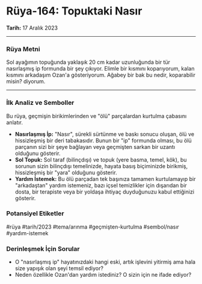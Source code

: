 # Rüya-164: Topuktaki Nasır
**Tarih:** 17 Aralık 2023

---
### Rüya Metni

Sol ayağımın topuğunda yaklaşık 20 cm kadar uzunluğunda bir tür nasırlaşmış ip formunda bir şey çıkıyor. Elimle bir kısmını koparıyorum, kalan kısmını arkadaşım Ozan'a gösteriyorum. Ağabey bir bak bu nedir, koparabilir misin? diyorum.

---
### İlk Analiz ve Semboller

Bu rüya, geçmişin birikimlerinden ve "ölü" parçalardan kurtulma çabasını anlatır.

* **Nasırlaşmış İp:** "Nasır", sürekli sürtünme ve baskı sonucu oluşan, ölü ve hissizleşmiş bir deri tabakasıdır. Bunun bir "ip" formunda olması, bu ölü parçanın sizi bir şeye bağlayan veya geçmişten sarkan bir uzantı olduğunu gösterir.
* **Sol Topuk:** Sol taraf (bilinçdışı) ve topuk (yere basma, temel, kök), bu sorunun sizin bilinçdışı temelinizde, hayata basış biçiminizde birikmiş, hissizleşmiş bir "yara" olduğunu gösterir.
* **Yardım İstemek:** Bu ölü parçadan tek başınıza tamamen kurtulamayıp bir "arkadaştan" yardım istemeniz, bazı içsel temizlikler için dışarıdan bir dosta, bir terapiste veya bir yoldaşa ihtiyaç duyduğunuzu kabul ettiğinizi gösterir.

### Potansiyel Etiketler
#rüya #tarih/2023 #tema/arınma #geçmişten-kurtulma #sembol/nasır #yardım-istemek

### Derinleşmek İçin Sorular
* O "nasırlaşmış ip" hayatınızdaki hangi eski, artık işlevini yitirmiş ama hala size yapışık olan şeyi temsil ediyor?
* Neden özellikle Ozan'dan yardım istediniz? O sizin için ne ifade ediyor?